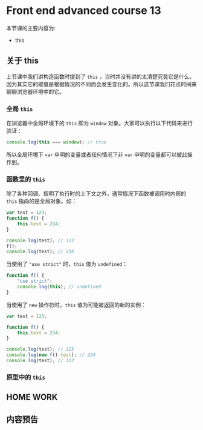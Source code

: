 # Front end advanced course 13

本节课的主要内容为:

- this

## 关于 this

上节课中我们讲构造函数时提到了 `this` ，当时并没有讲的太清楚究竟它是什么，因为其实它的取值是根据情况的不同而会发生变化的。所以这节课我们花点时间来聊聊浏览器环境中的它。

### 全局 `this`

在浏览器中全局环境下的 `this` 即为 `window` 对象。大家可以执行以下代码来进行验证：

```js
console.log(this === window); // true
```

所以全局环境下 `var` 申明的变量或者任何情况下非 `var` 申明的变量都可以被此操作到。

### 函数里的 `this`

除了各种回调、指明了执行时的上下文之外，通常情况下函数被调用时内部的 `this` 指向的是全局对象。如：

```js
var test = 123;
function f() {
    this.test = 234;
}

console.log(test); // 123
f();
console.log(test); // 234
```

当使用了 `"use strict"` 时，`this` 值为 `undefined`：

```js
function f() {
    "use strict";
    console.log(this); // undefined
}
```

当使用了 `new` 操作符时，`this` 值为可能被返回的新的实例：

```js
var test = 123;

function f() {
    this.test = 234;
}

console.log(test); // 123
console.log(new f().test); // 234
console.log(test); // 123
```

### 原型中的 `this`

## HOME WORK

## 内容预告
